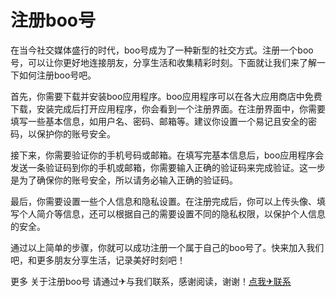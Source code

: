 # 注册boo号

在当今社交媒体盛行的时代，boo号成为了一种新型的社交方式。注册一个boo号，可以让你更好地连接朋友，分享生活和收集精彩时刻。下面就让我们来了解一下如何注册boo号吧。

首先，你需要下载并安装boo应用程序。boo应用程序可以在各大应用商店中免费下载，安装完成后打开应用程序，你会看到一个注册界面。在注册界面中，你需要填写一些基本信息，如用户名、密码、邮箱等。建议你设置一个易记且安全的密码，以保护你的账号安全。

接下来，你需要验证你的手机号码或邮箱。在填写完基本信息后，boo应用程序会发送一条验证码到你的手机或邮箱，你需要输入正确的验证码来完成验证。这一步是为了确保你的账号安全，所以请务必输入正确的验证码。

最后，你需要设置一些个人信息和隐私设置。在注册完成后，你可以上传头像、填写个人简介等信息，还可以根据自己的需要设置不同的隐私权限，以保护个人信息的安全。

通过以上简单的步骤，你就可以成功注册一个属于自己的boo号了。快来加入我们吧，和更多朋友分享生活，记录美好时刻吧！

更多 关于注册boo号 请通过✈与我们联系，感谢阅读，谢谢！[点我✈联系](https://sms.k02.cc)